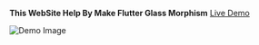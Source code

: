 **This WebSite Help By Make Flutter Glass Morphism**
[Live Demo](https://flglasseffect.netlify.app/)



![Demo Image](https://blogger.googleusercontent.com/img/b/R29vZ2xl/AVvXsEgPW1cFoKYGa-Ep-aFQwrryaTAp-kwKd1COCOzKKiqt-rT_8w62fsngSPht21uTNiR6zT9SmKJM6GZs1qfTTgknbwRaWCliKj1bkW9K8XUNMbqC_KW4CVeVRagZMvHqSNFPZJPQi5YnKD8HZl-mVxfeanpQ-68gX-NT77mohDVrfzaCgBMsmue3LpcbYJo/s1366/chrome_eK3kwHHDtn.png)
